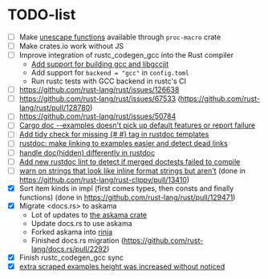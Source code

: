 # TODO-list

 * [ ] Make [unescape functions](https://github.com/rust-lang/rust/blob/master/compiler/rustc_lexer/src/unescape.rs) available through `proc-macro` crate
 * [ ] Make crates.io work without JS
 * [ ] Improve integration of rustc_codegen_gcc into the Rust compiler
   * [Add support for building gcc and libgccjit](https://github.com/rust-lang/rust/pull/125419)
   * Add support for `backend = "gcc"` in `config.toml`
   * Run rustc tests with GCC backend in rustc's CI
 * [ ] https://github.com/rust-lang/rust/issues/126638
 * [ ] https://github.com/rust-lang/rust/issues/67533 (https://github.com/rust-lang/rust/pull/128780)
 * [ ] https://github.com/rust-lang/rust/issues/50784
 * [ ] [Cargo doc --examples doesn't pick up default features or report failure](https://github.com/rust-lang/rust/issues/130560)
 * [ ] [Add tidy check for missing {# #} tag in rustdoc templates](https://github.com/rust-lang/rust/issues/130559)
 * [ ] [rustdoc: make linking to examples easier and detect dead links](https://github.com/rust-lang/rust/issues/130493)
 * [ ] [handle doc(hidden) differently in rustdoc](https://github.com/rust-lang/rust/issues/129415)
 * [ ] [Add new rustdoc lint to detect if merged doctests failed to compile](https://github.com/rust-lang/rust/issues/127603)
 * [ ] [warn on strings that look like inline format strings but aren't](https://github.com/rust-lang/rust-clippy/issues/10195) (done in https://github.com/rust-lang/rust-clippy/pull/13410)
 * [x] Sort item kinds in impl (first comes types, then consts and finally functions) (done in https://github.com/rust-lang/rust/pull/129471)
 * [x] Migrate <docs.rs> to askama
   * Lot of updates to [the askama crate](https://github.com/djc/askama/pulls/GuillaumeGomez)
   * Update docs.rs to use askama
   * Forked askama into [rinja](https://crates.io/crates/rinja)
   * Finished docs.rs migration (https://github.com/rust-lang/docs.rs/pull/2292)
 * [x] Finish rustc_codegen_gcc sync
 * [x] [extra scraped examples height was increased without noticed](https://github.com/rust-lang/rust/issues/130562)
